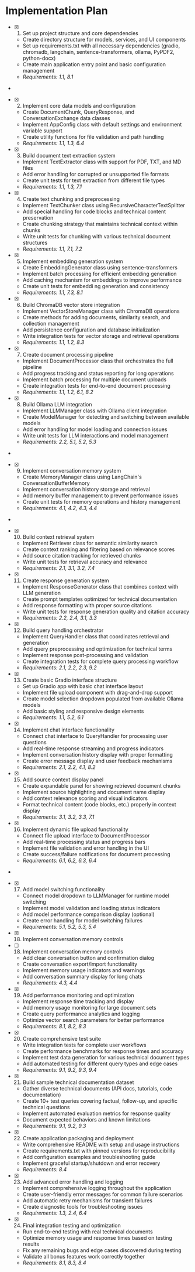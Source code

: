 # Implementation Plan

- [x] 1. Set up project structure and core dependencies







  - Create directory structure for models, services, and UI components
  - Set up requirements.txt with all necessary dependencies (gradio, chromadb, langchain, sentence-transformers, ollama, PyPDF2, python-docx)
  - Create main application entry point and basic configuration management
  - _Requirements: 1.1, 8.1_
-

- [x] 2. Implement core data models and configuration








  - Create DocumentChunk, QueryResponse, and ConversationExchange data classes
  - Implement AppConfig class with default settings and environment variable support
  - Create utility functions for file validation and path handling
  - _Requirements: 1.1, 1.3, 6.4_


- [x] 3. Build document text extraction system
















  - Implement TextExtractor class with support for PDF, TXT, and MD files
  - Add error handling for corrupted or unsupported file formats
  - Create unit tests for text extraction from different file types
  - _Requirements: 1.1, 1.3, 7.1_

- [x] 4. Create text chunking and preprocessing









  - Implement TextChunker class using RecursiveCharacterTextSplitter
  - Add special handling for code blocks and technical content preservation
  - Create chunking strategy that maintains technical context within chunks
  - Write unit tests for chunking with various technical document structures
  - _Requirements: 1.1, 7.1, 7.2_


- [x] 5. Implement embedding generation system






  - Create EmbeddingGenerator class using sentence-transformers
  - Implement batch processing for efficient embedding generation
  - Add caching mechanism for embeddings to improve performance
  - Create unit tests for embeddi
ng generation and consistency
  - _Requirements: 1.1, 7.3, 8.1_

- [x] 6. Build ChromaDB vector store integration






  - Implement VectorStoreManager class with ChromaDB operations
  - Create methods for adding documents, similarity search, and collection management
  - Add persistence configuration and database initialization
  - Write integration tests for vector storage and retrieval operations
  - _Requirements: 1.1, 1.2, 8.3_

- [x] 7. Create document processing pipeline




  - Implement DocumentProcessor class that orchestrates the full pipeline
  - Add progress tracking and status reporting for long operations
  - Implement batch processing for multiple document uploads
  - Create integration tests for end-to-end document processing
  - _Requirements: 1.1, 1.2, 6.1, 8.2_

- [x] 8. Build Ollama LLM integration












  - Implement LLMManager class with Ollama client integration
  - Create ModelManager for detecting and switching between available models
  - Add error handling for model loading and connection issues
  - Write unit tests for LLM interactions and model management
  - _Requirements: 2.2, 5.1, 5.2, 5.3_
-



- [x] 9. Implement conversation memory system






  - Create MemoryManager class using LangChain's ConversationBufferMemory
  - Implement conversation history storage and retrieval
  - Add memory buffer management to prevent performance issues
  - Create unit tests for memory operations and history management
  - _Requirements: 4.1, 4.2, 4.3, 4.4_
-

- [x] 10. Build context retrieval system




  - Implement Retriever class for semantic similarity search
  - Create context ranking and filtering based on relevance scores
  - Add source citation tracking for retrieved chunks
  - Write unit tests for retrieval accuracy and relevance
  - _Requirements: 2.1, 3.1, 3.2, 7.4_

- [x] 11. Create response generation system





  - Implement ResponseGenerator class that combines context with LLM generation
  - Create prompt templates optimized for technical documentation
  - Add response formatting with proper source citations
  - Write unit tests for response generation quality and citation accuracy
  - _Requirements: 2.2, 2.4, 3.1, 3.3_

- [x] 12. Build query handling orchestrator





  - Implement QueryHandler class that coordinates retrieval and generation
  - Add query preprocessing and optimization for technical terms
  - Implement response post-processing and validation
  - Create integration tests for complete query processing workflow
  - _Requirements: 2.1, 2.2, 2.3, 9.2_

- [x] 13. Create basic Gradio interface structure




  - Set up Gradio app with basic chat interface layout
  - Implement file upload component with drag-and-drop support
  - Create model selection dropdown populated from available Ollama models
  - Add basic styling and responsive design elements
  - _Requirements: 1.1, 5.2, 6.1_

- [x] 14. Implement chat interface functionality





  - Connect chat interface to QueryHandler for processing user questions
  - Add real-time response streaming and progress indicators
  - Implement conversation history display with proper formatting
  - Create error message display and user feedback mechanisms
  - _Requirements: 2.1, 2.2, 4.1, 8.2_

- [x] 15. Add source context display panel





  - Create expandable panel for showing retrieved document chunks
  - Implement source highlighting and document name display
  - Add context relevance scoring and visual indicators
  - Format technical content (code blocks, etc.) properly in context display
  - _Requirements: 3.1, 3.2, 3.3, 7.1_

- [x] 16. Implement dynamic file upload functionality





  - Connect file upload interface to DocumentProcessor
  - Add real-time processing status and progress bars
  - Implement file validation and error handling in the UI
  - Create success/failure notifications for document processing
  - _Requirements: 6.1, 6.2, 6.3, 6.4_
-

- [x] 17. Add model switching functionality




  - Connect model dropdown to LLMManager for runtime model switching
  - Implement model validation and loading status indicators
  - Add model performance comparison display (optional)
  - Create error handling for model switching failures
  - _Requirements: 5.1, 5.2, 5.3, 5.4_
- [x] 18. Implement conversation memory controls































- [ ] 18. Implement conversation memory controls

  - Add clear conversation button and confirmation dialog
  - Create conversation export/import functionality
  - Implement memory usage indicators and warnings
  - Add conversation summary display for long chats
  - _Requirements: 4.3, 4.4_

- [x] 19. Add performance monitoring and optimization






  - Implement response time tracking and display
  - Add memory usage monitoring for large document sets
  - Create query performance analytics and logging
  - Optimize vector search parameters for better performance
  - _Requirements: 8.1, 8.2, 8.3_

- [x] 20. Create comprehensive test suite






  - Write integration tests for complete user workflows
  - Create performance benchmarks for response times and accuracy
  - Implement test data generation for various technical document types
  - Add automated testing for different query types and edge cases
  - _Requirements: 9.1, 9.2, 9.3, 9.4_

- [x] 21. Build sample technical documentation dataset






  - Gather diverse technical documents (API docs, tutorials, code documentation)
  - Create 10+ test queries covering factual, follow-up, and specific technical questions
  - Implement automated evaluation metrics for response quality
  - Document expected behaviors and known limitations
  - _Requirements: 9.1, 9.2, 9.3_

- [x] 22. Create application packaging and deployment





  - Write comprehensive README with setup and usage instructions
  - Create requirements.txt with pinned versions for reproducibility
  - Add configuration examples and troubleshooting guide
  - Implement graceful startup/shutdown and error recovery
  - _Requirements: 8.4_

- [x] 23. Add advanced error handling and logging






  - Implement comprehensive logging throughout the application
  - Create user-friendly error messages for common failure scenarios
  - Add automatic retry mechanisms for transient failures
  - Create diagnostic tools for troubleshooting issues
  - _Requirements: 1.3, 2.4, 6.4_

- [x] 24. Final integration testing and optimization






  - Run end-to-end testing with real technical documents
  - Optimize memory usage and response times based on testing results
  - Fix any remaining bugs and edge cases discovered during testing
  - Validate all bonus features work correctly together
  - _Requirements: 8.1, 8.3, 8.4_